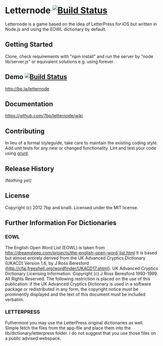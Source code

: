 # Letternode [![Build Status](https://secure.travis-ci.org/7bp/letternode.png?branch=master)](http://travis-ci.org/7bp/letternode)

Letternode is a game based on the idea of LetterPress for iOS but written in Node.js and using the EOWL dictionary by default.

## Getting Started
Clone, check requirements with "npm install" and run the server by "node lib/server.js" or equivalent solutions e.g. using forever.

## Demo [![Build Status](https://secure.travis-ci.org/7bp/letternode.png?branch=demo)](http://travis-ci.org/7bp/letternode)
http://bp.la/letternode

## Documentation
https://github.com/7bp/letternode/wiki

## Contributing
In lieu of a formal styleguide, take care to maintain the existing coding style. Add unit tests for any new or changed functionality. Lint and test your code using [grunt](https://github.com/gruntjs/grunt).

## Release History
_(Nothing yet)_

## License
Copyright (c) 2012 7bp and knalli. Licensed under the MIT license.

## Further Information For Dictionaries
### EOWL
The English Open Word List (EOWL) is taken from http://dreamsteep.com/projects/the-english-open-word-list.html
It is based but almost entirely derived from the UK Advanced Cryptics Dictionary (UKACD) Version 1.6, by J Ross Beresford (http://cfaj.freeshell.org/wordfinder/UKACD17.shtml).
UK Advanced Cryptics Dictionary Licensing Information: Copyright (c) J Ross Beresford 1993-1999. All Rights Reserved. The following restriction is placed on the use of this publication: if the UK Advanced Cryptics Dictionary is used in a software package or redistributed in any form, the copyright notice must be prominently displayed and the text of this document must be included verbatim.
### LETTERPRESS
Futhermore you may use the LetterPress original dictionaries as well. Simple fetch the files from the app-file and place them into the lib/dictionary/letterpress folder. I do not suggest that you use those files on a public advised webspace.
